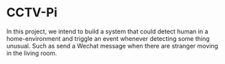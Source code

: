 # CCTV-Pi

In this project, we intend to build a system that could detect human in a home-environment and triggle an event whenever detecting some thing unusual. Such as send a Wechat message when there are stranger moving in the living room.
